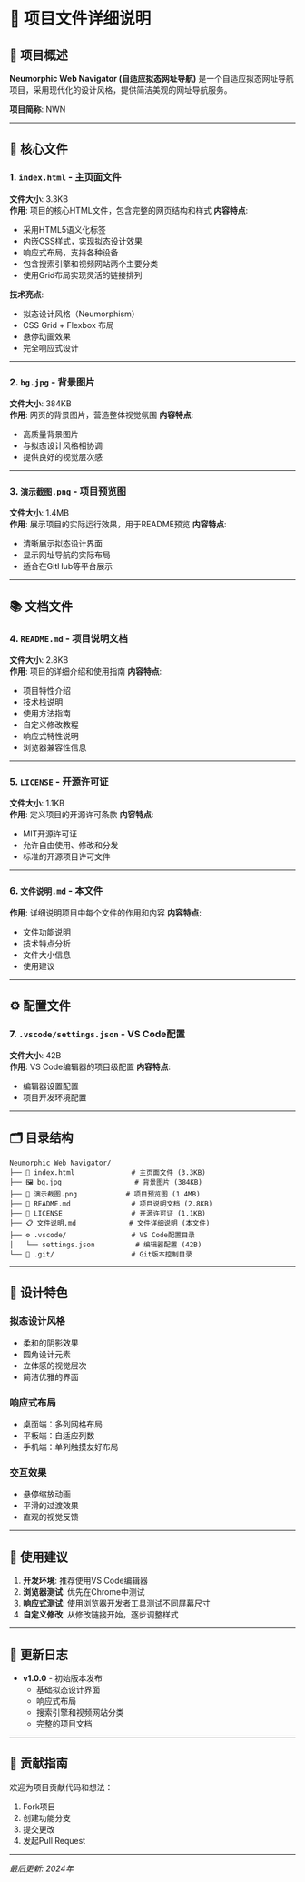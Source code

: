 # 📁 项目文件详细说明

## 🎯 项目概述
**Neumorphic Web Navigator (自适应拟态网址导航)** 是一个自适应拟态网址导航项目，采用现代化的设计风格，提供简洁美观的网址导航服务。

**项目简称**: NWN

---

## 📄 核心文件

### 1. `index.html` - 主页面文件
**文件大小**: 3.3KB  
**作用**: 项目的核心HTML文件，包含完整的网页结构和样式
**内容特点**:
- 采用HTML5语义化标签
- 内嵌CSS样式，实现拟态设计效果
- 响应式布局，支持各种设备
- 包含搜索引擎和视频网站两个主要分类
- 使用Grid布局实现灵活的链接排列

**技术亮点**:
- 拟态设计风格（Neumorphism）
- CSS Grid + Flexbox 布局
- 悬停动画效果
- 完全响应式设计

---

### 2. `bg.jpg` - 背景图片
**文件大小**: 384KB  
**作用**: 网页的背景图片，营造整体视觉氛围
**内容特点**:
- 高质量背景图片
- 与拟态设计风格相协调
- 提供良好的视觉层次感

---

### 3. `演示截图.png` - 项目预览图
**文件大小**: 1.4MB  
**作用**: 展示项目的实际运行效果，用于README预览
**内容特点**:
- 清晰展示拟态设计界面
- 显示网址导航的实际布局
- 适合在GitHub等平台展示

---

## 📚 文档文件

### 4. `README.md` - 项目说明文档
**文件大小**: 2.8KB  
**作用**: 项目的详细介绍和使用指南
**内容特点**:
- 项目特性介绍
- 技术栈说明
- 使用方法指南
- 自定义修改教程
- 响应式特性说明
- 浏览器兼容性信息

---

### 5. `LICENSE` - 开源许可证
**文件大小**: 1.1KB  
**作用**: 定义项目的开源许可条款
**内容特点**:
- MIT开源许可证
- 允许自由使用、修改和分发
- 标准的开源项目许可文件

---

### 6. `文件说明.md` - 本文件
**作用**: 详细说明项目中每个文件的作用和内容
**内容特点**:
- 文件功能说明
- 技术特点分析
- 文件大小信息
- 使用建议

---

## ⚙️ 配置文件

### 7. `.vscode/settings.json` - VS Code配置
**文件大小**: 42B  
**作用**: VS Code编辑器的项目级配置
**内容特点**:
- 编辑器设置配置
- 项目开发环境配置

---

## 🗂️ 目录结构

```
Neumorphic Web Navigator/
├── 📄 index.html              # 主页面文件 (3.3KB)
├── 🖼️ bg.jpg                  # 背景图片 (384KB)
├── 📸 演示截图.png            # 项目预览图 (1.4MB)
├── 📖 README.md               # 项目说明文档 (2.8KB)
├── 📜 LICENSE                 # 开源许可证 (1.1KB)
├── 📋 文件说明.md             # 文件详细说明 (本文件)
├── ⚙️ .vscode/                # VS Code配置目录
│   └── settings.json          # 编辑器配置 (42B)
└── 🔧 .git/                   # Git版本控制目录
```

---

## 🎨 设计特色

### 拟态设计风格
- 柔和的阴影效果
- 圆角设计元素
- 立体感的视觉层次
- 简洁优雅的界面

### 响应式布局
- 桌面端：多列网格布局
- 平板端：自适应列数
- 手机端：单列触摸友好布局

### 交互效果
- 悬停缩放动画
- 平滑的过渡效果
- 直观的视觉反馈

---

## 🚀 使用建议

1. **开发环境**: 推荐使用VS Code编辑器
2. **浏览器测试**: 优先在Chrome中测试
3. **响应式测试**: 使用浏览器开发者工具测试不同屏幕尺寸
4. **自定义修改**: 从修改链接开始，逐步调整样式

---

## 📝 更新日志

- **v1.0.0** - 初始版本发布
  - 基础拟态设计界面
  - 响应式布局
  - 搜索引擎和视频网站分类
  - 完整的项目文档

---

## 🤝 贡献指南

欢迎为项目贡献代码和想法：
1. Fork项目
2. 创建功能分支
3. 提交更改
4. 发起Pull Request

---

*最后更新: 2024年*
